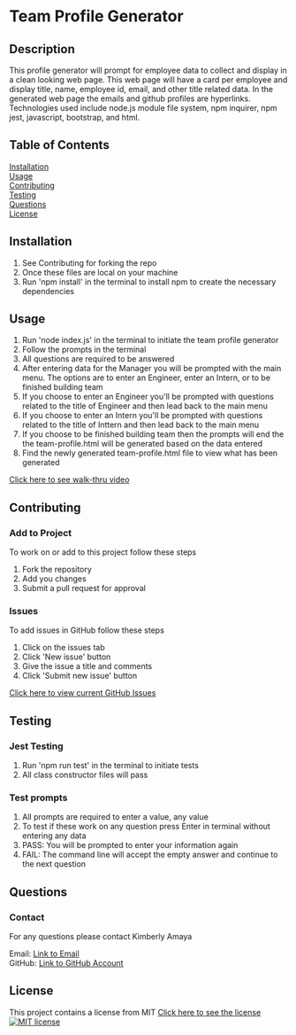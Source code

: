  # Team Profile Generator
 
  ## Description
  This profile generator will prompt for employee data to collect and display in a clean looking web page. This web page will have a card per employee and display title, name, employee id, email, and other title related data. In the generated web page the emails and github profiles are hyperlinks. Technologies used include node.js module file system, npm inquirer, npm jest, javascript, bootstrap, and html.

  ## Table of Contents
  [Installation](#Installation)  
  [Usage](#Usage)  
  [Contributing](#Contributing)   
  [Testing](#Testing)  
  [Questions](#Questions)  
  [License](#License) 
  
  ## Installation
  1. See Contributing for forking the repo
  2. Once these files are local on your machine
  3. Run 'npm install' in the terminal to install npm to create the necessary dependencies
  
  ## Usage
  1. Run 'node index.js' in the terminal to initiate the team profile generator
  2. Follow the prompts in the terminal
  3. All questions are required to be answered
  4. After entering data for the Manager you will be prompted with the main menu. The options are to enter an Engineer, enter an Intern, or to be finished building team
  5. If you choose to enter an Engineer you'll be prompted with questions related to the title of Engineer and then lead back to the main menu
  6. If you choose to enter an Intern you'll be prompted with questions related to the title of Inttern and then lead back to the main menu
  7. If you choose to be finished building team then the prompts will end the the team-profile.html will be generated based on the data entered 
  8. Find the newly generated team-profile.html file to view what has been generated

  [Click here to see walk-thru video](URLtowalkthruvideo)

  ## Contributing  
  
  ### Add to Project  
  To work on or add to this project follow these steps  
  1. Fork the repository  
  2. Add you changes  
  3. Submit a pull request for approval  
  
  ### Issues
  To add issues in GitHub follow these steps
  1. Click on the issues tab
  2. Click 'New issue' button
  3. Give the issue a title and comments
  4. Click 'Submit new issue' button

  [Click here to view current GitHub Issues](https://github.com/kimberlyamaya/Team-Profile-Generator/issues)   

  ## Testing

  ### Jest Testing
  1. Run 'npm run test' in the terminal to initiate tests
  2. All class constructor files will pass

  ### Test prompts
  1. All prompts are required to enter a value, any value
  2. To test if these work on any question press Enter in terminal without entering any data
  4. PASS: You will be prompted to enter your information again
  5. FAIL: The command line will accept the empty answer and continue to the next question

  ## Questions

  ### Contact
  For any questions please contact Kimberly Amaya 
  
  Email: [Link to Email](mailto:kimberly_kimbell@yahoo.com)  
  GitHub: [Link to GitHub Account](https://github.com/kimberlyamaya)  
  
  ## License
  This project contains a license from MIT 
  [Click here to see the license](license.txt)
  [![MIT license](https://img.shields.io/badge/License-MIT-blue.svg)](https://lbesson.mit-license.org/) 
